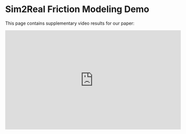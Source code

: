 # Sim2Real Friction Modeling Demo

This page contains supplementary video results for our paper:

<iframe width="560" height="315"
  src="https://www.youtube.com/embed/8LG_0xzByDA"
  title="YouTube video player" frameborder="0"
  allow="accelerometer; autoplay; clipboard-write; encrypted-media; gyroscope; picture-in-picture; web-share"
  allowfullscreen>
</iframe>

